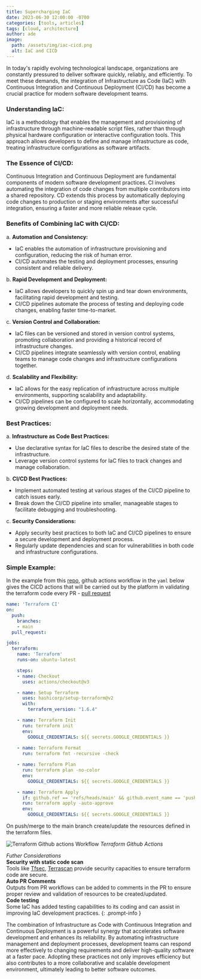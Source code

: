 ```yaml
---
title: Supercharging IaC
date: 2023-06-30 12:00:00 -0700
categories: [tools, articles]
tags: [cloud, architecture]
author: ade
image:
  path: /assets/img/iac-cicd.png
  alt: IaC and CICD
---
```


In today's rapidly evolving technological landscape, organizations are constantly pressured to deliver software quickly, reliably, and efficiently. To meet these demands, the integration of Infrastructure as Code (IaC) with Continuous Integration and Continuous Deployment (CI/CD) has become a crucial practice for modern software development teams.

### Understanding IaC:

IaC is a methodology that enables the management and provisioning of infrastructure through machine-readable script files, rather than through physical hardware configuration or interactive configuration tools. This approach allows developers to define and manage infrastructure as code, treating infrastructure configurations as software artifacts.

### The Essence of CI/CD:

Continuous Integration and Continuous Deployment are fundamental components of modern software development practices. CI involves automating the integration of code changes from multiple contributors into a shared repository. CD extends this process by automatically deploying code changes to production or staging environments after successful integration, ensuring a faster and more reliable release cycle.

### Benefits of Combining IaC with CI/CD:

a. **Automation and Consistency:**
   - IaC enables the automation of infrastructure provisioning and configuration, reducing the risk of human error.
   - CI/CD automates the testing and deployment processes, ensuring consistent and reliable delivery.

b. **Rapid Development and Deployment:**
   - IaC allows developers to quickly spin up and tear down environments, facilitating rapid development and testing.
   - CI/CD pipelines automate the process of testing and deploying code changes, enabling faster time-to-market.

c. **Version Control and Collaboration:**
   - IaC files can be versioned and stored in version control systems, promoting collaboration and providing a historical record of infrastructure changes.
   - CI/CD pipelines integrate seamlessly with version control, enabling teams to manage code changes and infrastructure configurations together.

d. **Scalability and Flexibility:**
   - IaC allows for the easy replication of infrastructure across multiple environments, supporting scalability and adaptability.
   - CI/CD pipelines can be configured to scale horizontally, accommodating growing development and deployment needs.

### Best Practices:

a. **Infrastructure as Code Best Practices:**
   - Use declarative syntax for IaC files to describe the desired state of the infrastructure.
   - Leverage version control systems for IaC files to track changes and manage collaboration.

b. **CI/CD Best Practices:**
   - Implement automated testing at various stages of the CI/CD pipeline to catch issues early.
   - Break down the CI/CD pipeline into smaller, manageable stages to facilitate debugging and troubleshooting.

c. **Security Considerations:**
   - Apply security best practices to both IaC and CI/CD pipelines to ensure a secure development and deployment process.
   - Regularly update dependencies and scan for vulnerabilities in both code and infrastructure configurations.

### Simple Example:
In the example from this [repo](https://github.com/adekoyadapo/simple-terraform-workflow), github actions workflow in the `yaml` below gives the CICD actions that will be carried out by the platform in validating the terraform code every PR - [pull request](https://docs.github.com/en/pull-requests/collaborating-with-pull-requests/proposing-changes-to-your-work-with-pull-requests/about-pull-requests) 
```yaml
name: 'Terraform CI'
on:
  push:
    branches:
    - main
  pull_request:

jobs:
  terraform:
    name: 'Terraform'
    runs-on: ubuntu-latest

    steps:
    - name: Checkout
      uses: actions/checkout@v3

    - name: Setup Terraform
      uses: hashicorp/setup-terraform@v2
      with:
        terraform_version: "1.6.4"

    - name: Terraform Init
      run: terraform init
      env:
        GOOGLE_CREDENTIALS: ${{ secrets.GOOGLE_CREDENTIALS }}
    
    - name: Terraform Format
      run: terraform fmt -recursive -check

    - name: Terraform Plan
      run: terraform plan -no-color
      env:
        GOOGLE_CREDENTIALS: ${{ secrets.GOOGLE_CREDENTIALS }}

    - name: Terraform Apply
      if: github.ref == 'refs/heads/main' && github.event_name == 'push'
      run: terraform apply -auto-approve
      env:
        GOOGLE_CREDENTIALS: ${{ secrets.GOOGLE_CREDENTIALS }}
```
On push/merge to the main branch create/update the resources defined in the terraform files.

![Terraform Github actions Workflow](../../assets/img/terraform-workflow.png)
_Terraform Github Actions_

>
_Futher Considerations_<br>
**Security with static code scan**<br>
Tools like [Tfsec](https://github.com/aquasecurity/tfsec), [Terrascan](https://runterrascan.io/) provide security capacities to ensure terraform code are secure.<br>
**Auto PR Comments**<br>
Outputs from PR workflows can be added to comments in the PR to ensure proper review and validation of resources to be created/updated.<br>
**Code testing**<br>
Some IaC has added testing capabilities to its coding and can assist in improving IaC development practices.
{: .prompt-info }

The combination of Infrastructure as Code with Continuous Integration and Continuous Deployment is a powerful synergy that accelerates software development and enhances its reliability. By automating infrastructure management and deployment processes, development teams can respond more effectively to changing requirements and deliver high-quality software at a faster pace. Adopting these practices not only improves efficiency but also contributes to a more collaborative and scalable development environment, ultimately leading to better software outcomes.
